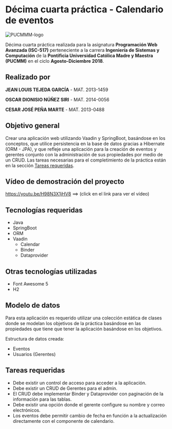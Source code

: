 # Décima cuarta práctica - Calendario de eventos

![PUCMMM-logo](https://i.imgur.com/9eEIci9.png)

Décima cuarta práctica realizada para la asignatura **Programación Web Avanzada (ISC-517)** perteneciente a la carrera **Ingeniería de Sistemas y Computación** de la **Pontificia Universidad Católica Madre y Maestra (PUCMM)** en el ciclo **Agosto-Diciembre 2018**.

## Realizado por

**JEAN LOUIS TEJEDA GARCÍA** -  MAT. 2013-1459

**OSCAR DIONISIO NÚÑEZ SIRI** -  MAT. 2014-0056

**CESAR JOSÉ PEÑA MARTE** - MAT. 2013-0488

## Objetivo general
Crear una aplicación web utilizando Vaadin y SpringBoot, basándose en los conceptos, que utilice persistencia en la base de datos gracias a Hibernate (ORM - JPA), y que refleje una aplicación para la creación de eventos y gerentes conjunto con la administración de sus propiedades por medio de un CRUD. Las tareas necesarias para el completimiento de la práctica están en la sección [Tareas requeridas](#tareas-requeridas).

## Vídeo de demostración del proyecto

https://youtu.be/H98N3X1jHV8  ==> (click en el link para ver el vídeo)

## Tecnologías requeridas

- Java
- SpringBoot
- ORM
- Vaadin
  - Calendar
  - Binder
  - Dataprovider

## Otras tecnologías utilizadas

- Font Awesome 5
- H2

## Modelo de datos
Para esta aplicación es requerido utilizar una colección estática de clases donde se modelan los objetivos de la práctica basándose en las propiedades que tiene que tener la aplicación basándose en los objetivos. 

Estructura de datos creada:
- Eventos
- Usuarios (Gerentes)

## Tareas requeridas

- Debe existir un control de acceso para acceder a la aplicación.
- Debe existir un CRUD de Gerentes para el admin.
- El CRUD debe implementar Binder y Dataprovider con paginación de la información para las tablas.
- Debe existir una opción donde el gerente configure su nombre y correo electrónicos.
- Los eventos debe permitir cambio de fecha en función a la actualización directamente con el componente de calendario.
